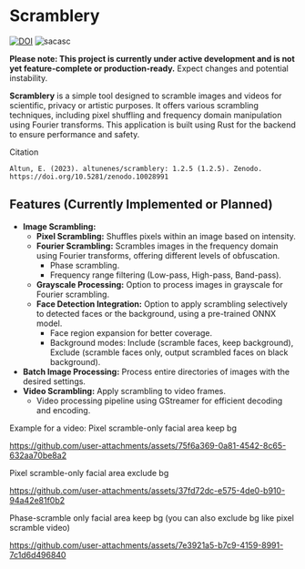  # Scramblery
[![DOI](https://zenodo.org/badge/449034134.svg)](https://zenodo.org/badge/latestdoi/449034134)
![sacasc](https://user-images.githubusercontent.com/54986652/227797464-3fc1fc88-a31b-4244-b99f-df0f77a6e282.png)


**Please note: This project is currently under active development and is not yet feature-complete or production-ready.** Expect changes and potential instability.


**Scramblery** is a simple tool designed to scramble images and videos for scientific, privacy or artistic purposes. It offers various scrambling techniques, including pixel shuffling and frequency domain manipulation using Fourier transforms.  This application is built using Rust for the backend to ensure performance and safety. 

Citation

`Altun, E. (2023). altunenes/scramblery: 1.2.5 (1.2.5). Zenodo. https://doi.org/10.5281/zenodo.10028991`

## Features (Currently Implemented or Planned)

*   **Image Scrambling:**
    *   **Pixel Scrambling:** Shuffles pixels within an image based on intensity.
    *   **Fourier Scrambling:**  Scrambles images in the frequency domain using Fourier transforms, offering different levels of obfuscation.
        *   Phase scrambling.
        *   Frequency range filtering (Low-pass, High-pass, Band-pass).
    *   **Grayscale Processing:** Option to process images in grayscale for Fourier scrambling.
    *   **Face Detection Integration:** Option to apply scrambling selectively to detected faces or the background, using a pre-trained ONNX model.
        *   Face region expansion for better coverage.
        *   Background modes: Include (scramble faces, keep background), Exclude (scramble faces only, output scrambled faces on black background).
*   **Batch Image Processing:** Process entire directories of images with the desired settings.
*   **Video Scrambling:** Apply scrambling to video frames.
    *   Video processing pipeline using GStreamer for efficient decoding and encoding.


Example for a video: 
Pixel scramble-only facial area keep bg

https://github.com/user-attachments/assets/75f6a369-0a81-4542-8c65-632aa70be8a2

Pixel scramble-only facial area exclude bg

https://github.com/user-attachments/assets/37fd72dc-e575-4de0-b910-94a42e81f0b2

Phase-scramble only facial area keep bg (you can also exclude bg like pixel scramble video)

https://github.com/user-attachments/assets/7e3921a5-b7c9-4159-8991-7c1d6d496840

